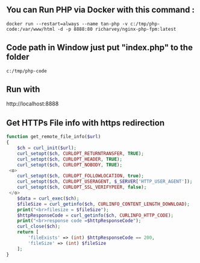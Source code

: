## You can Run PHP via Docker with this command :
```
docker run --restart=always --name tan-php -v c:/tmp/php-code:/var/www/html -d -p 8888:80 richarvey/nginx-php-fpm:latest
```

## Code path in Window just put "index.php" to the folder
```
c:/tmp/php-code
```

## Run with
http://localhost:8888

## Get HTTPs File info with https redirection
```php
function get_remote_file_info($url)
{
    $ch = curl_init($url);
    curl_setopt($ch, CURLOPT_RETURNTRANSFER, TRUE);
    curl_setopt($ch, CURLOPT_HEADER, TRUE);
    curl_setopt($ch, CURLOPT_NOBODY, TRUE);
 <o>
    curl_setopt($ch, CURLOPT_FOLLOWLOCATION, true);
    curl_setopt($ch, CURLOPT_USERAGENT, $_SERVER['HTTP_USER_AGENT']);
    curl_setopt($ch, CURLOPT_SSL_VERIFYPEER, false);
 </o> 
    $data = curl_exec($ch);
    $fileSize = curl_getinfo($ch, CURLINFO_CONTENT_LENGTH_DOWNLOAD);
    print("<br>filesize = $fileSize");
    $httpResponseCode = curl_getinfo($ch, CURLINFO_HTTP_CODE);
    print("<br>response code =$httpResponseCode");
    curl_close($ch);
    return [
        'fileExists' => (int) $httpResponseCode == 200,
        'fileSize' => (int) $fileSize
    ];
}

```